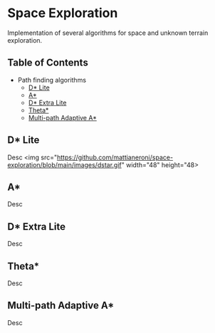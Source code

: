 # Space Exploration
Implementation of several algorithms for space and unknown terrain exploration.

## Table of Contents
- Path finding algorithms
  - [D* Lite](#dlite) 
  - [A*](#a) 
  - [D* Extra Lite](#dextralite) 
  - [Theta*](#theta) 
  - [Multi-path Adaptive A*](#multi-path-a) 


## D* Lite
Desc
<img  src="https://github.com/mattianeroni/space-exploration/blob/main/images/dstar.gif" width="48" height="48>

                                                                                                                                             


## A*
Desc


## D* Extra Lite
Desc


## Theta*
Desc


## Multi-path Adaptive A*
Desc

